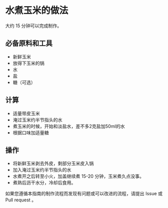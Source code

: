 # 水煮玉米的做法

大约 15 分钟可以完成制作。

## 必备原料和工具

- 新鲜玉米
- 放得下玉米的锅
- 水
- 盐
- 糖（可选）

## 计算

- 适量带皮玉米
- 淹过玉米约半节指头的水
- 煮玉米的时候，开始和淡盐水，差不多2克盐加50ml的水
- 根据口味加适量糖

## 操作

- 将新鲜玉米剥去外皮，剩部分玉米皮入锅
- 加入淹过玉米约半节指头的水
- 水煮开之后转至小火，加盖继续煮 15-20 分钟，玉米煮久点没事。
- 煮熟后沥干水分，冷却后食用。


如果您遵循本指南的制作流程而发现有问题或可以改进的流程，请提出 Issue 或 Pull request 。
